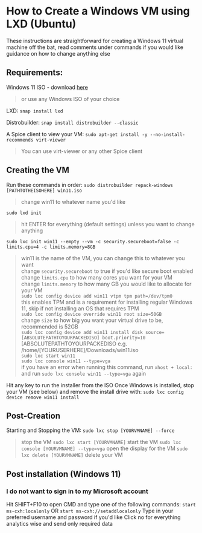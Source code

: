 # How to Create a Windows VM using LXD (Ubuntu)

These instructions are straightforward for creating a Windows 11 virtual machine off the bat, read comments under commands if you would like guidance on how to change anything else

## Requirements:
Windows 11 ISO - download [here](https://www.microsoft.com/en-us/software-download/windows11) <br/>
> or use any Windows ISO of your choice

LXD: `snap install lxd` <br/>

Distrobuilder: `snap install distrobuilder --classic` <br/>

A Spice client to view your VM: `sudo apt-get install -y --no-install-recommends virt-viewer` <br/>
> You can use virt-viewer or any other Spice client

## Creating the VM
Run these commands in order:
`sudo distrobuilder repack-windows [PATHTOTHEISOHERE] win11.iso`
> change win11 to whatever name you'd like

`sudo lxd init`
> hit ENTER for everything (default settings) unless you want to change anything

`sudo lxc init win11 --empty --vm -c security.secureboot=false -c limits.cpu=4 -c limits.memory=8GB`
> win11 is the name of the VM, you can change this to whatever you want <br/>
change `security.secureboot` to true if you'd like secure boot enabled <br/>
change `limits.cpu` to how many cores you want for your VM <br/>
change `limits.memory` to how many GB you would like to allocate for your VM <br/>
`sudo lxc config device add win11 vtpm tpm path=/dev/tpm0` <br/>
> this enables TPM and is a requirement for installing regular Windows 11, skip if not installing an OS that requires TPM <br/>
`sudo lxc config device override win11 root size=50GB` <br/>
> change `size` to how big you want your virtual drive to be, recommended is 52GB <br/>
`sudo lxc config device add win11 install disk source=[ABSOLUTEPATHTOYOURPACKEDISO] boot.priority=10`
> [ABSOLUTEPATHTOYOURPACKEDISO e.g. /home/[YOURUSERHERE]/Downloads/win11.iso <br/>
`sudo lxc start win11` <br/>
`sudo lxc console win11 --type=vga` <br/>
> if you have an error when running this command, run `xhost + local:` and run `sudo lxc console win11 --type=vga` again <br/>

Hit any key to run the installer from the ISO
Once Windows is installed, stop your VM (see below) and remove the install drive with:
`sudo lxc config device remove win11 install`

## Post-Creation
Starting and Stopping the VM:
`sudo lxc stop [YOURVMNAME] --force`
> stop the VM
`sudo lxc start [YOURVMNAME]`
> start the VM
`sudo lxc console [YOURVMNAME] --type=vga`
> open the display for the VM
`sudo lxc delete [YOURVMNAME]`
> delete your VM

## Post installation (Windows 11)
### I do not want to sign in to my Microsoft account
Hit SHIFT+F10 to open CMD and type one of the following commands:
`start ms-cxh:localonly​` OR `start ms-cxh://setaddlocalonly​`
Type in your preferred username and password if you'd like
Click no for everything analytics wise and send only required data


